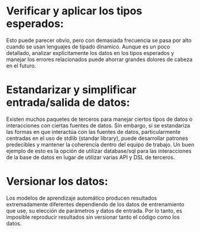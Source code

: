
# Verificar y aplicar los tipos esperados:

Esto puede parecer obvio, pero con demasiada frecuencia se pasa por alto cuando se usan lenguajes de tipado dinamico. Aunque es un poco detallado, analizar explícitamente los datos en los tipos esperados y manejar los errores relacionados puede ahorrar grandes dolores de cabeza en el futuro.

# Estandarizar y simplificar entrada/salida de datos:

Existen muchos paquetes de terceros para manejar ciertos tipos de datos o interacciones con ciertas fuentes de datos. Sin embargo, si se estandariza las formas en que interactúa con las fuentes de datos, particularmente centradas en el uso de stdlib (standar library), puede desarrollar patrones predecibles y mantener la coherencia dentro del equipo de trabajo. Un buen ejemplo de esto es la opción de utilizar database/sql para las interacciones de la base de datos en lugar de utilizar varias API y DSL de terceros.

# Versionar los datos:

Los modelos de aprendizaje automático producen resultados extremadamente diferentes dependiendo de los datos de entrenamiento que use, su elección de parámetros y datos de entrada. Por lo tanto, es imposible reproducir resultados sin versionar tanto el código como los datos.